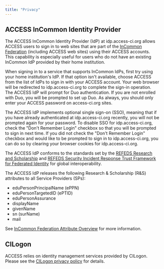 ```yaml
---
title: "Privacy"
---
```


ACCESS InCommon Identity Provider
--------------------------------

The ACCESS InCommon Identity Provider (IdP) at idp.access-ci.org allows ACCESS users to sign in to web sites that are part of the [InCommon Federation](https://incommon.org/federation/) (including ACCESS web sites) using their ACCESS accounts. This capability is especially useful for users who do not have an existing InCommon IdP provided by their home institution.

When signing in to a service that supports InCommon IdPs, first try using your home institution's IdP. If that option isn't available, choose ACCESS from the list of IdPs to sign in with your ACCESS account. Your web browser will be redirected to idp.access-ci.org to complete the sign-in operation. The ACCESS IdP will prompt for Duo authentication. If you are not enrolled with Duo, you will be prompted to set up Duo. As always, you should only enter your ACCESS password on access-ci.org sites.

The ACCESS IdP implements optional single sign-on (SSO), meaning that if you have already authenticated at idp.access-ci.org recently, you will not be prompted again for your password. To disable SSO for idp.access-ci.org, check the "Don't Remember Login" checkbox so that you will be prompted to sign in next time. If you did not check the "Don't Remember Login" checkbox and would like to be prompted to sign in to idp.access-ci.org, you can do so by clearing your browser cookies for idp.access-ci.org.

The ACCESS IdP conforms to the standards set by the [REFEDS Research and Scholarship](https://refeds.org/category/research-and-scholarship) and [REFEDS Security Incident Response Trust Framework for Federated Identity](https://refeds.org/sirtfi) for global interoperability.

The ACCESS IdP releases the following Research & Scholarship (R&S) attributes to all Service Providers (SPs):

* eduPersonPrincipalName (ePPN)
* eduPersonTargetedID (ePTID)
* eduPersonAssurance
* displayName
* givenName
* sn (surName)
* mail

See [InCommon Federation Attribute Overview](https://incommon.org/federation/attributes/) for more information.

CILogon
-------
ACCESS relies on identity management services provided by CILogon. Please see the [CILogon privacy policy](https://www.cilogon.org/privacy) for details.
